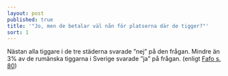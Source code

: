```yaml
---
layout: post
published: true
title: '"Jo, men de betalar väl nån för platserna där de tigger?"'
sort: 1
---
```






Nästan alla tiggare i de tre städerna svarade ”nej” på den frågan. Mindre än 3% av de rumänska tiggarna i Sverige svarade ”ja” på frågan. (enligt [Fafo s. 80](http://fafo.no/images/pub/2015/954-innmat-trykk.pdf))
